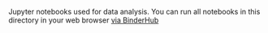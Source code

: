 Jupyter notebooks used for data analysis.
You can run all notebooks in this directory in your web browser [via BinderHub](https://mybinder.org/v2/gh/mmore500/hstrat-evolutionary-inference/binder?filepath=binder)
